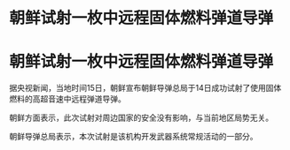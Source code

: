# 朝鲜试射一枚中远程固体燃料弹道导弹

# 朝鲜试射一枚中远程固体燃料弹道导弹

据央视新闻，当地时间15日，朝鲜宣布朝鲜导弹总局于14日成功试射了使用固体燃料的高超音速中远程弹道导弹。

朝鲜方面表示，此次试射对周边国家的安全没有影响，与当前地区局势无关。

朝鲜导弹总局表示，本次试射是该机构开发武器系统常规活动的一部分。


